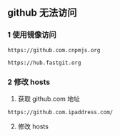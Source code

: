 ## github 无法访问

### 1 使用镜像访问

```
https://github.com.cnpmjs.org

https://hub.fastgit.org
```

### 2 修改 hosts

1. 获取 github.com 地址
```
https://github.com.ipaddress.com/
```

2. 修改 hosts
